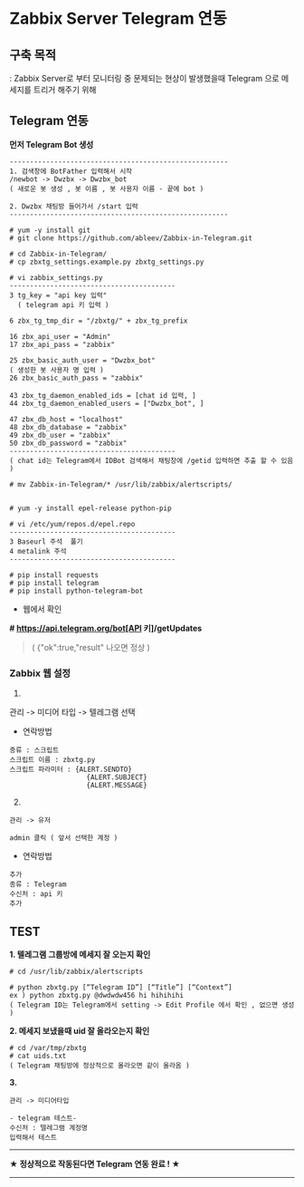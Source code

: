 # Zabbix Server Telegram 연동

## 구축 목적
: Zabbix Server로 부터 모니터링 중 문제되는 현상이 발생했을때 Telegram 으로 메세지를 트리거 해주기 위해

## Telegram 연동

**먼저 Telegram Bot 생성**
```
------------------------------------------------------
1. 검색창에 BotFather 입력해서 시작
/newbot -> Dwzbx -> Dwzbx_bot
( 새로운 봇 생성 , 봇 이름 , 봇 사용자 이름 - 끝에 bot )

2. Dwzbx 채팅방 들어가서 /start 입력
------------------------------------------------------
```
```
# yum -y install git
# git clone https://github.com/ableev/Zabbix-in-Telegram.git

# cd Zabbix-in-Telegram/
# cp zbxtg_settings.example.py zbxtg_settings.py

# vi zabbix_settings.py
-----------------------------------------
3 tg_key = "api key 입력"
  ( telegram api 키 입력 )

6 zbx_tg_tmp_dir = "/zbxtg/" + zbx_tg_prefix

16 zbx_api_user = "Admin"
17 zbx_api_pass = "zabbix"

25 zbx_basic_auth_user = "Dwzbx_bot"
( 생성한 봇 사용자 명 입력 )
26 zbx_basic_auth_pass = "zabbix"

43 zbx_tg_daemon_enabled_ids = [chat id 입력, ]
44 zbx_tg_daemon_enabled_users = ["Dwzbx_bot", ]

47 zbx_db_host = "localhost"
48 zbx_db_database = "zabbix"
49 zbx_db_user = "zabbix"
50 zbx_db_password = "zabbix"
-----------------------------------------
( chat id는 Telegram에서 IDBot 검색해서 채팅창에 /getid 입력하면 추출 할 수 있음 )

# mv Zabbix-in-Telegram/* /usr/lib/zabbix/alertscripts/


# yum -y install epel-release python-pip

# vi /etc/yum/repos.d/epel.repo
-----------------------------------------
3 Baseurl 주석  풀기
4 metalink 주석
-----------------------------------------

# pip install requests
# pip install telegram
# pip install python-telegram-bot

```
- 웹에서 확인
  
**# https://api.telegram.org/bot[API 키]/getUpdates**

> ( {"ok":true,"result" 나오면 정상 )


### Zabbix 웹 설정

1.
관리 -> 미디어 타입 -> 텔레그램 선택

- 연락방법
```
종류 : 스크립트
스크립트 이름 : zbxtg.py
스크립트 파라미터 : {ALERT.SENDTO}
		 		   {ALERT.SUBJECT}
		 		   {ALERT.MESSAGE}
```

2.
```
관리 -> 유저

admin 클릭 ( 앞서 선택한 계정 )
```
- 연락방법
```
추가
종류 : Telegram
수신처 : api 키
추가
```

## TEST

**1. 텔레그램 그룹방에 메세지 잘 오는지 확인**
```
# cd /usr/lib/zabbix/alertscripts

# python zbxtg.py [“Telegram ID”] [“Title”] [“Context”]
ex ) python zbxtg.py @dwdwdw456 hi hihihihi
( Telegram ID는 Telegram에서 setting -> Edit Profile 에서 확인 , 없으면 생성 )

```

**2. 메세지 보냈을때 uid 잘 올라오는지 확인**

```
# cd /var/tmp/zbxtg
# cat uids.txt
( Telegram 채팅방에 정상적으로 올라오면 같이 올라옴 )
```

**3.**
```
관리 -> 미디어타입

- telegram 테스트- 
수신처 : 텔레그램 계정명
입력해서 테스트
```

***
**★ 정상적으로 작동된다면 Telegram 연동 완료 ! ★**
***
